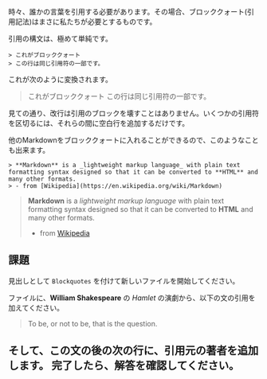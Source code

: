 時々、誰かの言葉を引用する必要があります。その場合、ブロッククォート(引用記法)はまさに私たちが必要とするものです。

引用の構文は、極めて単純です。

    > これがブロッククォート
    > この行は同じ引用符の一部です。

これが次のように変換されます。

> これがブロッククォート
> この行は同じ引用符の一部です。

見ての通り、改行は引用のブロックを壊すことはありません。いくつかの引用符を区切るには、それらの間に空白行を追加するだけです。

他のMarkdownをブロッククォートに入れることができるので、このようなことも出来ます。

    > **Markdown** is a _lightweight markup language_ with plain text formatting syntax designed so that it can be converted to **HTML** and many other formats.
    > - from [Wikipedia](https://en.wikipedia.org/wiki/Markdown)
> **Markdown** is a _lightweight markup language_ with plain text formatting syntax designed so that it can be converted to **HTML** and many other formats.
> - from [Wikipedia](https://en.wikipedia.org/wiki/Markdown)

## 課題

見出しとして `Blockquotes` を付けて新しいファイルを開始してください。

ファイルに、**William Shakespeare** の _Hamlet_ の演劇から、以下の文の引用を加えてください。

> To be, or not to be, that is the question.

そして、この文の後の次の行に、引用元の著者を追加します。
完了したら、解答を確認してください。
---
